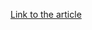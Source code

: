 [Link to the article](https://www.sentinelone.com/blog/jokerspy-unknown-adversary-targeting-organizations-with-multi-stage-macos-malware/)
